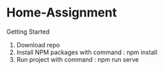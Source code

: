 # Home-Assignment

Getting Started

1. Download repo
2. Install NPM packages with command :    npm install
3. Run project with command :    npm run serve


